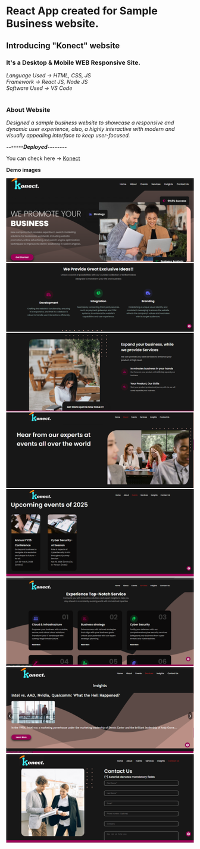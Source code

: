 # React App created for Sample Business website.
## Introducing "Konect" website

### It's a Desktop & Mobile WEB Responsive Site.

*Language Used -> HTML, CSS, JS* 
<br>
*Framework -> React JS, Node JS*
<br>
*Software Used -> VS Code*
<br>
<br>

### About Website

*Designed a sample business website to showcase a responsive and dynamic user experience, also, a highly interactive with modern and visually appealing interface to keep user-focused.*

_**-------Deployed--------**_<br>

You can check here ->
[Konect]( https://samruddhi-coder.github.io/ReactApp_Konect/)

**Demo images**</br>

<img src="https://github.com/samruddhi-coder/ReactApp_Konect/blob/main/Screenshots/Home.png">
<img src="https://github.com/samruddhi-coder/ReactApp_Konect/blob/main/Screenshots/home1.png">
<img src="https://github.com/samruddhi-coder/ReactApp_Konect/blob/main/Screenshots/about.png">
<img src="https://github.com/samruddhi-coder/ReactApp_Konect/blob/main/Screenshots/about1.png">
<img src="https://github.com/samruddhi-coder/ReactApp_Konect/blob/main/Screenshots/event.png">
<img src="https://github.com/samruddhi-coder/ReactApp_Konect/blob/main/Screenshots/service.png">
<img src="https://github.com/samruddhi-coder/ReactApp_Konect/blob/main/Screenshots/insight.png">
<img src="https://github.com/samruddhi-coder/ReactApp_Konect/blob/main/Screenshots/contact.png">


